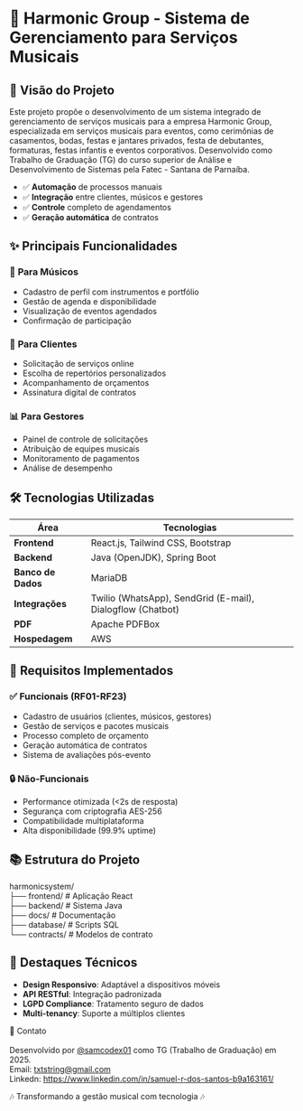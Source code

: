 # 🎵 Harmonic Group - Sistema de Gerenciamento para Serviços Musicais

<!-- ![Banner Profissional](https://via.placeholder.com/1200x400/4B3869/FFFFFF?text=Sistema+de+Gestão+Musical+-+Harmonic+Group)-->

## 🚀 Visão do Projeto
Este projeto propõe o desenvolvimento de um sistema integrado de gerenciamento de serviços musicais para a empresa Harmonic Group, especializada em serviços musicais para eventos, como cerimônias de casamentos, bodas, festas e jantares privados, festa de debutantes, formaturas, festas infantis e eventos corporativos. Desenvolvido como Trabalho de Graduação (TG) do curso superior de Análise e Desenvolvimento de Sistemas pela Fatec - Santana de Parnaíba.

- ✅ **Automação** de processos manuais
- ✅ **Integração** entre clientes, músicos e gestores
- ✅ **Controle** completo de agendamentos
- ✅ **Geração automática** de contratos

## ✨ Principais Funcionalidades

### 🎻 **Para Músicos**
- Cadastro de perfil com instrumentos e portfólio
- Gestão de agenda e disponibilidade
- Visualização de eventos agendados
- Confirmação de participação

### 💼 **Para Clientes**
- Solicitação de serviços online
- Escolha de repertórios personalizados
- Acompanhamento de orçamentos
- Assinatura digital de contratos

### 📊 **Para Gestores**
- Painel de controle de solicitações
- Atribuição de equipes musicais
- Monitoramento de pagamentos
- Análise de desempenho

## 🛠️ Tecnologias Utilizadas

| Área         | Tecnologias                                                                 |
|--------------|-----------------------------------------------------------------------------|
| **Frontend** | React.js, Tailwind CSS, Bootstrap                                          |
| **Backend**  | Java (OpenJDK), Spring Boot                                                 |
| **Banco de Dados** | MariaDB                                                                 |
| **Integrações** | Twilio (WhatsApp), SendGrid (E-mail), Dialogflow (Chatbot)             |
| **PDF**      | Apache PDFBox                                                               |
| **Hospedagem** | AWS                                                                     |

## 📌 Requisitos Implementados

### ✅ **Funcionais (RF01-RF23)**
- Cadastro de usuários (clientes, músicos, gestores)
- Gestão de serviços e pacotes musicais
- Processo completo de orçamento
- Geração automática de contratos
- Sistema de avaliações pós-evento

### 🔒 **Não-Funcionais**
- Performance otimizada (<2s de resposta)
- Segurança com criptografia AES-256
- Compatibilidade multiplataforma
- Alta disponibilidade (99.9% uptime)

## 📚 Estrutura do Projeto

harmonicsystem/ <br>
├── frontend/ # Aplicação React <br>
├── backend/ # Sistema Java <br>
├── docs/ # Documentação <br>
├── database/ # Scripts SQL <br>
└── contracts/ # Modelos de contrato <br>

## 🌟 Destaques Técnicos
- **Design Responsivo**: Adaptável a dispositivos móveis
- **API RESTful**: Integração padronizada
- **LGPD Compliance**: Tratamento seguro de dados
- **Multi-tenancy**: Suporte a múltiplos clientes

<!-- ## 📥 Como Executar

```bash
# Backend (Java)
mvn spring-boot:run

# Frontend (React)
npm install
npm start
📜 Licença
MIT License - Disponível para fins acadêmicos e de portfólio.
-->
📧 Contato <br>
<br>
Desenvolvido por [@samcodex01](https://github.com/samcodex01) como TG (Trabalho de Graduação) em 2025.
<br>
Email: txtstring@gmail.com <br> 
Linkedn: https://www.linkedin.com/in/samuel-r-dos-santos-b9a163161/

🎶 Transformando a gestão musical com tecnologia 🎶
<!--🏆 Projeto aprovado com distinção - Nota 10-->


